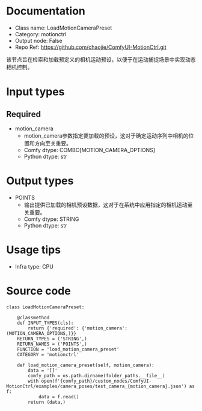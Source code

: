 # Documentation
- Class name: LoadMotionCameraPreset
- Category: motionctrl
- Output node: False
- Repo Ref: https://github.com/chaojie/ComfyUI-MotionCtrl.git

该节点旨在检索和加载预定义的相机运动预设，以便于在运动捕捉场景中实现动态相机控制。

# Input types
## Required
- motion_camera
    - motion_camera参数指定要加载的预设，这对于确定运动序列中相机的位置和方向至关重要。
    - Comfy dtype: COMBO[MOTION_CAMERA_OPTIONS]
    - Python dtype: str

# Output types
- POINTS
    - 输出提供已加载的相机预设数据，这对于在系统中应用指定的相机运动至关重要。
    - Comfy dtype: STRING
    - Python dtype: str

# Usage tips
- Infra type: CPU

# Source code
```
class LoadMotionCameraPreset:

    @classmethod
    def INPUT_TYPES(cls):
        return {'required': {'motion_camera': (MOTION_CAMERA_OPTIONS,)}}
    RETURN_TYPES = ('STRING',)
    RETURN_NAMES = ('POINTS',)
    FUNCTION = 'load_motion_camera_preset'
    CATEGORY = 'motionctrl'

    def load_motion_camera_preset(self, motion_camera):
        data = '[]'
        comfy_path = os.path.dirname(folder_paths.__file__)
        with open(f'{comfy_path}/custom_nodes/ComfyUI-MotionCtrl/examples/camera_poses/test_camera_{motion_camera}.json') as f:
            data = f.read()
        return (data,)
```